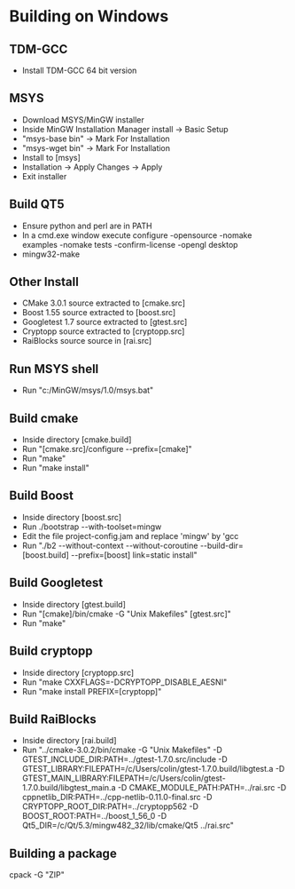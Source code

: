 # Building on Windows

## TDM-GCC
* Install TDM-GCC 64 bit version

## MSYS
* Download MSYS/MinGW installer
* Inside MinGW Installation Manager install -> Basic Setup
* "msys-base bin" -> Mark For Installation
* "msys-wget bin" -> Mark For Installation
* Install to [msys]
* Installation -> Apply Changes -> Apply
* Exit installer

## Build QT5
* Ensure python and perl are in PATH
* In a cmd.exe window execute configure -opensource -nomake examples -nomake tests -confirm-license -opengl desktop
* mingw32-make

## Other Install
* CMake 3.0.1 source extracted to [cmake.src]
* Boost 1.55 source extracted to [boost.src]
* Googletest 1.7 source extracted to [gtest.src]
* Cryptopp source extracted to [cryptopp.src]
* RaiBlocks source source in [rai.src]

## Run MSYS shell
* Run "c:/MinGW/msys/1.0/msys.bat"

## Build cmake
* Inside directory [cmake.build]
* Run "[cmake.src]/configure --prefix=[cmake]"
* Run "make"
* Run "make install"

## Build Boost
* Inside directory [boost.src]
* Run ./bootstrap --with-toolset=mingw
* Edit the file project-config.jam and replace 'mingw' by 'gcc
* Run "./b2 --without-context --without-coroutine --build-dir=[boost.build] --prefix=[boost] link=static install"

## Build Googletest
* Inside directory [gtest.build]
* Run "[cmake]/bin/cmake -G "Unix Makefiles" [gtest.src]"
* Run "make"

## Build cryptopp
* Inside directory [cryptopp.src]
* Run "make CXXFLAGS=-DCRYPTOPP_DISABLE_AESNI"
* Run "make install PREFIX=[cryptopp]"

## Build RaiBlocks
* Inside directory [rai.build]
* Run "../cmake-3.0.2/bin/cmake -G "Unix Makefiles" -D GTEST_INCLUDE_DIR:PATH=../gtest-1.7.0.src/include -D GTEST_LIBRARY:FILEPATH=/c/Users/colin/gtest-1.7.0.build/libgtest.a -D GTEST_MAIN_LIBRARY:FILEPATH=/c/Users/colin/gtest-1.7.0.build/libgtest_main.a -D CMAKE_MODULE_PATH:PATH=../rai.src -D cppnetlib_DIR:PATH=../cpp-netlib-0.11.0-final.src -D CRYPTOPP_ROOT_DIR:PATH=../cryptopp562 -D BOOST_ROOT:PATH=../boost_1_56_0 -D Qt5_DIR=/c/Qt/5.3/mingw482_32/lib/cmake/Qt5 ../rai.src"

## Building a package
cpack -G "ZIP"